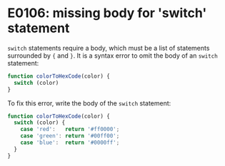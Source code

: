 # E0106: missing body for 'switch' statement

`switch` statements require a body, which must be a list of statements
surrounded by `{` and `}`. It is a syntax error to omit the body of an `switch`
statement:

```javascript
function colorToHexCode(color) {
  switch (color)
}
```

To fix this error, write the body of the `switch` statement:

```javascript
function colorToHexCode(color) {
  switch (color) {
    case 'red':   return '#ff0000';
    case 'green': return '#00ff00';
    case 'blue':  return '#0000ff';
  }
}
```
